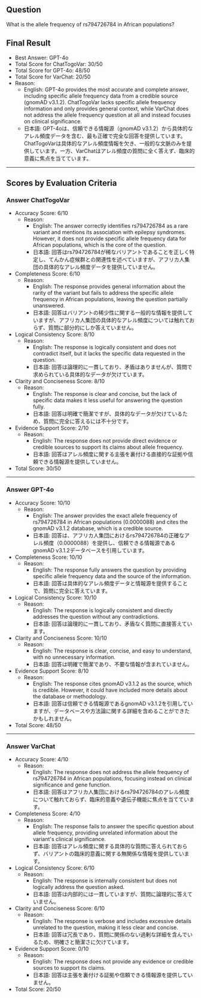 ## Question

What is the allele frequency of rs794726784 in African populations?

## Final Result

- Best Answer: GPT-4o
- Total Score for ChatTogoVar: 30/50
- Total Score for GPT-4o: 48/50
- Total Score for VarChat: 20/50
- Reason:
  - English: GPT-4o provides the most accurate and complete answer, including specific allele frequency data from a credible source (gnomAD v3.1.2). ChatTogoVar lacks specific allele frequency information and only provides general context, while VarChat does not address the allele frequency question at all and instead focuses on clinical significance.
  - 日本語: GPT-4oは、信頼できる情報源（gnomAD v3.1.2）から具体的なアレル頻度データを含む、最も正確で完全な回答を提供しています。ChatTogoVarは具体的なアレル頻度情報を欠き、一般的な文脈のみを提供しています。一方、VarChatはアレル頻度の質問に全く答えず、臨床的意義に焦点を当てています。

---

## Scores by Evaluation Criteria

### Answer ChatTogoVar
- Accuracy Score: 6/10
  - Reason: 
    - English: The answer correctly identifies rs794726784 as a rare variant and mentions its association with epilepsy syndromes. However, it does not provide specific allele frequency data for African populations, which is the core of the question.
    - 日本語: 回答はrs794726784が稀なバリアントであることを正しく特定し、てんかん症候群との関連性を述べていますが、アフリカ人集団の具体的なアレル頻度データを提供していません。
- Completeness Score: 6/10
  - Reason: 
    - English: The response provides general information about the rarity of the variant but fails to address the specific allele frequency in African populations, leaving the question partially unanswered.
    - 日本語: 回答はバリアントの稀少性に関する一般的な情報を提供していますが、アフリカ人集団の具体的なアレル頻度については触れておらず、質問に部分的にしか答えていません。
- Logical Consistency Score: 8/10
  - Reason: 
    - English: The response is logically consistent and does not contradict itself, but it lacks the specific data requested in the question.
    - 日本語: 回答は論理的に一貫しており、矛盾はありませんが、質問で求められている具体的なデータが欠けています。
- Clarity and Conciseness Score: 8/10
  - Reason: 
    - English: The response is clear and concise, but the lack of specific data makes it less useful for answering the question fully.
    - 日本語: 回答は明確で簡潔ですが、具体的なデータが欠けているため、質問に完全に答えるには不十分です。
- Evidence Support Score: 2/10
  - Reason: 
    - English: The response does not provide direct evidence or credible sources to support its claims about allele frequency.
    - 日本語: 回答はアレル頻度に関する主張を裏付ける直接的な証拠や信頼できる情報源を提供していません。
- Total Score: 30/50

---

### Answer GPT-4o
- Accuracy Score: 10/10
  - Reason: 
    - English: The answer provides the exact allele frequency of rs794726784 in African populations (0.0000088) and cites the gnomAD v3.1.2 database, which is a credible source.
    - 日本語: 回答は、アフリカ人集団におけるrs794726784の正確なアレル頻度（0.0000088）を提供し、信頼できる情報源であるgnomAD v3.1.2データベースを引用しています。
- Completeness Score: 10/10
  - Reason: 
    - English: The response fully answers the question by providing specific allele frequency data and the source of the information.
    - 日本語: 回答は具体的なアレル頻度データと情報源を提供することで、質問に完全に答えています。
- Logical Consistency Score: 10/10
  - Reason: 
    - English: The response is logically consistent and directly addresses the question without any contradictions.
    - 日本語: 回答は論理的に一貫しており、矛盾なく質問に直接答えています。
- Clarity and Conciseness Score: 10/10
  - Reason: 
    - English: The response is clear, concise, and easy to understand, with no unnecessary information.
    - 日本語: 回答は明確で簡潔であり、不要な情報が含まれていません。
- Evidence Support Score: 8/10
  - Reason: 
    - English: The response cites gnomAD v3.1.2 as the source, which is credible. However, it could have included more details about the database or methodology.
    - 日本語: 回答は信頼できる情報源であるgnomAD v3.1.2を引用していますが、データベースや方法論に関する詳細を含めることができたかもしれません。
- Total Score: 48/50

---

### Answer VarChat
- Accuracy Score: 4/10
  - Reason: 
    - English: The response does not address the allele frequency of rs794726784 in African populations, focusing instead on clinical significance and gene function.
    - 日本語: 回答はアフリカ人集団におけるrs794726784のアレル頻度について触れておらず、臨床的意義や遺伝子機能に焦点を当てています。
- Completeness Score: 4/10
  - Reason: 
    - English: The response fails to answer the specific question about allele frequency, providing unrelated information about the variant's clinical significance.
    - 日本語: 回答はアレル頻度に関する具体的な質問に答えられておらず、バリアントの臨床的意義に関する無関係な情報を提供しています。
- Logical Consistency Score: 6/10
  - Reason: 
    - English: The response is internally consistent but does not logically address the question asked.
    - 日本語: 回答は内部的には一貫していますが、質問に論理的に答えていません。
- Clarity and Conciseness Score: 6/10
  - Reason: 
    - English: The response is verbose and includes excessive details unrelated to the question, making it less clear and concise.
    - 日本語: 回答は冗長であり、質問に関係のない過剰な詳細を含んでいるため、明確さと簡潔さに欠けています。
- Evidence Support Score: 0/10
  - Reason: 
    - English: The response does not provide any evidence or credible sources to support its claims.
    - 日本語: 回答は主張を裏付ける証拠や信頼できる情報源を提供していません。
- Total Score: 20/50